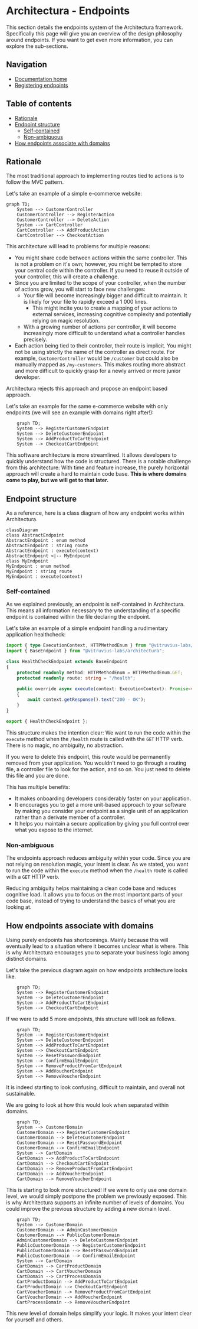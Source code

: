 # Architectura - Endpoints

This section details the endpoints system of the Architectura framework.
Specifically this page will give you an overview of the design philosophy around endpoints.
If you want to get even more information, you can explore the sub-sections.

## Navigation

- [Documentation home](../../README.md)
- [Registering endpoints](registering_endpoints.md)

## Table of contents

- [Rationale](#rationale)
- [Endpoint structure](#endpoint-structure)
	- [Self-contained](#self-contained)
	- [Non-ambiguous](#non-ambiguous)
- [How endpoints associate with domains](#how-endpoints-associate-with-domains)

## Rationale

The most traditional approach to implementing routes tied to actions is to follow the MVC pattern.

Let's take an example of a simple e-commerce website:

```mermaid
graph TD;
	System --> CustomerController
	CustomerController --> RegisterAction
	CustomerController --> DeleteAction
	System --> CartController
	CartController --> AddProductAction
	CartController --> CheckoutAction
```

This architecture will lead to problems for multiple reasons:
- You might share code between actions within the same controller. This is not a problem on it's own; however, you might be tempted to store your central code within the controller. If you need to reuse it outside of your controller, this will create a challenge.
- Since you are limited to the scope of your controller, when the number of actions grow, you will start to face new challenges:
	- Your file will become increasingly bigger and difficult to maintain. It is likely for your file to rapidly exceed a 1 000 lines.
		- This might incite you to create a mapping of your actions to external services, increasing cognitive complexity and potentially relying on magic resolution.
	- With a growing number of actions per controller, it will become increasingly more difficult to understand what a controller handles precisely.
- Each action being tied to their controller, their route is implicit. You might not be using strictly the name of the controller as direct route. For example, `CustomerController` would be `/customer` but could also be manually mapped as `/my-customers`. This makes routing more abstract and more difficult to quickly grasp for a newly arrived or more junior developer.

Architectura rejects this approach and propose an endpoint based approach.

Let's take an example for the same e-commerce website with only endpoints (we will see an example with domains right after!):

```mermaid
	graph TD;
	System --> RegisterCustomerEndpoint
	System --> DeleteCustomerEndpoint
	System --> AddProductToCartEndpoint
	System --> CheckoutCartEndpoint
```

This software architecture is more streamlined. It allows developers to quickly understand how the code is structured.
There is a notable challenge from this architecture: With time and feature increase, the purely horizontal approach will create a hard to maintain code base. **This is where domains come to play, but we will get to that later.**

## Endpoint structure

As a reference, here is a class diagram of how any endpoint works within Architectura.

```mermaid
classDiagram
class AbstractEndpoint
AbstractEndpoint : enum method
AbstractEndpoint : string route
AbstractEndpoint : execute(context)
AbstractEndpoint <|-- MyEndpoint
class MyEndpoint
MyEndpoint : enum method
MyEndpoint : string route
MyEndpoint : execute(context)
```

### Self-contained

As we explained previously, an endpoint is self-contained in Architectura.
This means all information necessary to the understanding of a specific endpoint is contained within the file declaring the endpoint.

Let's take an example of a simple endpoint handling a rudimentary application healthcheck:


```ts
import { type ExecutionContext, HTTPMethodEnum } from "@vitruvius-labs/architectura";
import { BaseEndpoint } from "@vitruvius-labs/architectura";

class HealthCheckEndpoint extends BaseEndpoint
{
	protected readonly method: HTTPMethodEnum = HTTPMethodEnum.GET;
	protected readonly route: string = "/health";

	public override async execute(context: ExecutionContext): Promise<void>
	{
		await context.getResponse().text("200 - OK");
	}
}

export { HealthCheckEndpoint };
```

This structure makes the intention clear: We want to run the code within the `execute` method when the `/health` route is called with the `GET` HTTP verb. There is no magic, no ambiguity, no abstraction.

If you were to delete this endpoint, this route would be permanently removed from your application. You wouldn't need to go through a routing file, a controller file to look for the action, and so on. You just need to delete this file and you are done.

This has multiple benefits:
- It makes onboarding developers considerably faster on your application.
- It encourages you to get a more unit-based approach to your software by making you consider your endpoint as a single unit of an application rather than a derivate member of a controller.
- It helps you maintain a secure application by giving you full control over what you expose to the internet.

### Non-ambiguous

The endpoints approach reduces ambiguity within your code. Since you are not relying on resolution magic, your intent is clear. As we stated, you want to run the code within the `execute` method when the `/health` route is called with a `GET` HTTP verb.

Reducing ambiguity helps maintaining a clean code base and reduces cognitive load. It allows you to focus on the most important parts of your code base, instead of trying to understand the basics of what you are looking at.

## How endpoints associate with domains

Using purely endpoints has shortcomings. Mainly because this will eventually lead to a situation where it becomes unclear what is where.
This is why Architectura encourages you to separate your business logic among distinct domains.

Let's take the previous diagram again on how endpoints architecture looks like.

```mermaid
	graph TD;
	System --> RegisterCustomerEndpoint
	System --> DeleteCustomerEndpoint
	System --> AddProductToCartEndpoint
	System --> CheckoutCartEndpoint
```

If we were to add 5 more endpoints, this structure will look as follows.

```mermaid
	graph TD;
	System --> RegisterCustomerEndpoint
	System --> DeleteCustomerEndpoint
	System --> AddProductToCartEndpoint
	System --> CheckoutCartEndpoint
	System --> ResetPasswordEndpoint
	System --> ConfirmEmailEndpoint
	System --> RemoveProductFromCartEndpoint
	System --> AddVoucherEndpoint
	System --> RemoveVoucherEndpoint
```

It is indeed starting to look confusing, difficult to maintain, and overall not sustainable.

We are going to look at how this would look when separated within domains.

```mermaid
	graph TD;
	System --> CustomerDomain
	CustomerDomain --> RegisterCustomerEndpoint
	CustomerDomain --> DeleteCustomerEndpoint
	CustomerDomain --> ResetPasswordEndpoint
	CustomerDomain --> ConfirmEmailEndpoint
	System --> CartDomain
	CartDomain --> AddProductToCartEndpoint
	CartDomain --> CheckoutCartEndpoint
	CartDomain --> RemoveProductFromCartEndpoint
	CartDomain --> AddVoucherEndpoint
	CartDomain --> RemoveVoucherEndpoint
```

This is starting to look more structured! If we were to only use one domain level, we would simply postpone the problem we previously exposed.
This is why Architectura supports an infinite number of levels of domains.
You could improve the previous structure by adding a new domain level.


```mermaid
	graph TD;
	System --> CustomerDomain
	CustomerDomain --> AdminCustomerDomain
	CustomerDomain --> PublicCustomerDomain
	AdminCustomerDomain --> DeleteCustomerEndpoint
	PublicCustomerDomain --> RegisterCustomerEndpoint
	PublicCustomerDomain --> ResetPasswordEndpoint
	PublicCustomerDomain --> ConfirmEmailEndpoint
	System --> CartDomain
	CartDomain --> CartProductDomain
	CartDomain --> CartVoucherDomain
	CartDomain --> CartProcessDomain
	CartProductDomain --> AddProductToCartEndpoint
	CartProductDomain --> CheckoutCartEndpoint
	CartVoucherDomain --> RemoveProductFromCartEndpoint
	CartVoucherDomain --> AddVoucherEndpoint
	CartProcessDomain --> RemoveVoucherEndpoint
```

This new level of domain helps simplify your logic. It makes your intent clear for yourself and others.
